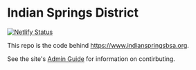 # Indian Springs District

[![Netlify Status](https://api.netlify.com/api/v1/badges/96ed0015-d54c-4a54-91fb-7e50125a27d5/deploy-status)](https://app.netlify.com/sites/isd-atl-bsa/deploys)

This repo is the code behind https://www.indianspringsbsa.org.

See the site's [Admin Guide](https://www.indianspringsbsa.org/info/committee/communications/admin-guide/) for information on contirbuting.

